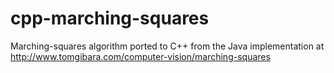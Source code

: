 # cpp-marching-squares
Marching-squares algorithm ported to C++ from the Java implementation at http://www.tomgibara.com/computer-vision/marching-squares
